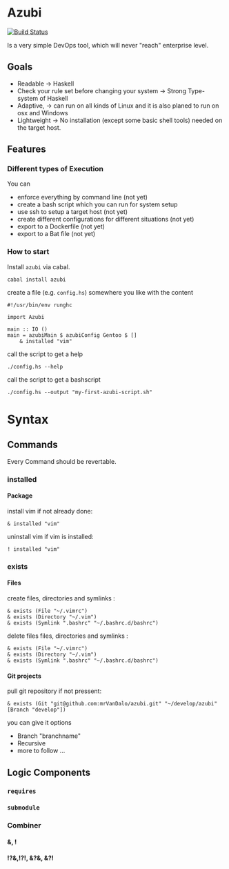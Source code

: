 # Azubi

[![Build Status](https://travis-ci.org/mrVanDalo/azubi.svg?branch=master)](https://travis-ci.org/mrVanDalo/azubi)

Is a very simple DevOps tool, which will never "reach" enterprise level.

## Goals

* Readable -> Haskell
* Check your rule set before changing your system -> Strong Type-system of Haskell
* Adaptive, -> can run on all kinds of Linux and it is also planed to run on osx and Windows
* Lightweight -> No installation (except some basic shell tools) needed on the target host.

## Features

### Different types of Execution

You can 

* enforce everything by command line (not yet)
* create a bash script which you can run for system setup
* use ssh to setup a target host (not yet)
* create different configurations for different situations (not yet)
* export to a Dockerfile (not yet)
* export to a Bat file (not yet)

### How to start

Install `azubi` via cabal.

    cabal install azubi

create a file (e.g. `config.hs`) somewhere you like with the content

    #!/usr/bin/env runghc
    
    import Azubi
    
    main :: IO ()
    main = azubiMain $ azubiConfig Gentoo $ []
        & installed "vim"


call the script to get a help

    ./config.hs --help


call the script to get a bashscript

    ./config.hs --output "my-first-azubi-script.sh"


# Syntax




## Commands

Every Command should be revertable.

### installed

#### Package 

install vim if not already done:

    & installed "vim"

uninstall vim if vim is installed:

    ! installed "vim"

### exists

#### Files

create files, directories and symlinks : 

    & exists (File "~/.vimrc")
    & exists (Directory "~/.vim")
    & exists (Symlink ".bashrc" "~/.bashrc.d/bashrc")
    
delete files files, directories and symlinks : 

    & exists (File "~/.vimrc")
    & exists (Directory "~/.vim")
    & exists (Symlink ".bashrc" "~/.bashrc.d/bashrc")

#### Git projects

pull git repository if not pressent:

    & exists (Git "git@github.com:mrVanDalo/azubi.git" "~/develop/azubi" [Branch "develop"])

you can give it options

* Branch "branchname"
* Recursive
* more to follow ... 

## Logic Components


### `requires`


### `submodule`


### Combiner

#### &, !
#### !?&,!?!, &?&, &?!
